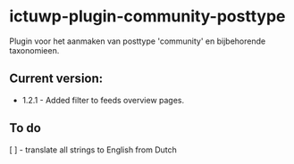 # ictuwp-plugin-community-posttype
Plugin voor het aanmaken van posttype 'community' en bijbehorende taxonomieen.



## Current version:
* 1.2.1 - Added filter to feeds overview pages.

## To do
[ ] - translate all strings to English from Dutch
